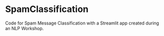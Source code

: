 # SpamClassification
Code for Spam Message Classification with a Streamlit app created during an NLP Workshop.
